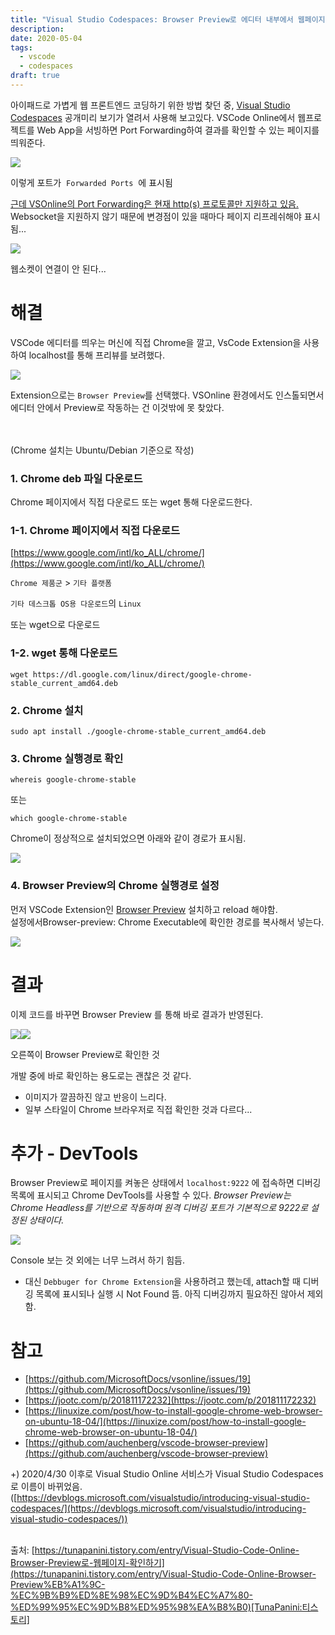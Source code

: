 ```yaml
---
title: "Visual Studio Codespaces: Browser Preview로 에디터 내부에서 웹페이지 확인하기"
description: 
date: 2020-05-04
tags:
  - vscode
  - codespaces
draft: true
---
```

아이패드로 가볍게 웹 프론트엔드 코딩하기 위한 방법 찾던 중, [Visual Studio Codespaces](https://visualstudio.microsoft.com/ko/services/visual-studio-online/) 공개미리 보기가 열려서 사용해 보고있다. VSCode Online에서 웹프로젝트를 Web App을 서빙하면 Port Forwarding하여 결과를 확인할 수 있는 페이지를 띄워준다.

![](https://blog.kakaocdn.net/dn/kMfwB/btqDQ7VWhPr/kvQz2Db0vkFKBGi5dWpQ50/img.png)

이렇게 포트가&nbsp; `Forwarded Ports` &nbsp;에 표시됨

[근데 VSOnline의 Port Forwarding은 현재 http(s) 프로토콜만 지원하고 있음.](https://github.com/MicrosoftDocs/vsonline/issues/19)  
Websocket을 지원하지 않기 때문에 변경점이 있을 때마다 페이지 리프레쉬해야 표시됨...

![](https://blog.kakaocdn.net/dn/cFWGJn/btqDRNioEeB/vNgWQBNu7NNff1cnlfnKx0/img.png)

웹소켓이 연결이 안 된다...

# 해결

VSCode 에디터를 띄우는 머신에 직접 Chrome을 깔고, VsCode Extension을 사용하여 localhost를 통해 프리뷰를 보려했다.

![](https://blog.kakaocdn.net/dn/LlEwG/btqDUSP9nFo/OWldiDOVyhOwB5n7Zlnn1k/img.png)

Extension으로는 `Browser Preview`를 선택했다. VSOnline 환경에서도 인스톨되면서 에디터 안에서 Preview로 작동하는 건 이것밖에 못 찾았다.

   
   
(Chrome 설치는 Ubuntu/Debian 기준으로 작성)

### 1. Chrome deb 파일 다운로드

Chrome 페이지에서 직접 다운로드 또는 wget 통해 다운로드한다.

### 1-1. Chrome 페이지에서 직접 다운로드

[https://www.google.com/intl/ko_ALL/chrome/](https://www.google.com/intl/ko_ALL/chrome/)

`Chrome 제품군` > `기타 플랫폼`

`기타 데스크톱 OS용 다운로드`의 `Linux`

또는 wget으로 다운로드

### 1-2. wget 통해 다운로드

```
wget https://dl.google.com/linux/direct/google-chrome-stable_current_amd64.deb
```

### 2. Chrome 설치

```
sudo apt install ./google-chrome-stable_current_amd64.deb
```

### 3. Chrome 실행경로 확인

```
whereis google-chrome-stable
```

또는

```
which google-chrome-stable
```

Chrome이 정상적으로 설치되었으면 아래와 같이 경로가 표시됨.

![](https://blog.kakaocdn.net/dn/beFm8M/btqDRxtm4B3/gqNDe9X4PJRq2KIUzmdD61/img.png)

### 4. Browser Preview의 Chrome 실행경로 설정

먼저 VSCode Extension인 [Browser Preview](https://marketplace.visualstudio.com/items?itemName=auchenberg.vscode-browser-preview) 설치하고 reload 해야함.  
설정에서Browser-preview: Chrome Executable에 확인한 경로를 복사해서 넣는다.

![](https://blog.kakaocdn.net/dn/dnEWeZ/btqDTk7CobX/kqKHmHtwEMLKYJ8vMD0qkK/img.png)

# 결과

이제 코드를 바꾸면 Browser Preview 를 통해 바로 결과가 반영된다.

  

![](https://blog.kakaocdn.net/dn/NEotQ/btqDRLx7EzA/VTYwjoKnaDSNxhkGVkLQk1/img.png)![](https://blog.kakaocdn.net/dn/pyRaY/btqDTllgf3x/bRBPV0D6C7HPOMR97OkvGk/img.png)

  

오른쪽이 Browser Preview로 확인한 것

개발 중에 바로 확인하는 용도로는 괜찮은 것 같다.

- 이미지가 깔끔하진 않고 반응이 느리다.
- 일부 스타일이 Chrome 브라우저로 직접 확인한 것과 다르다...

# 추가 - DevTools

Browser Preview로 페이지를 켜놓은 상태에서 `localhost:9222` 에 접속하면 디버깅 목록에 표시되고 Chrome DevTools를 사용할 수 있다. _Browser Preview는 Chrome Headless를 기반으로 작동하며 원격 디버깅 포트가 기본적으로 9222로 설정된 상태이다._

![](https://blog.kakaocdn.net/dn/dBFUfF/btqDUS3DOSV/0VmQd6dXbySCu42KZQKkD1/img.png)

Console 보는 것 외에는 너무 느려서 하기 힘듬.

 
 - 대신 `Debbuger for Chrome Extension`을 사용하려고 했는데, attach할 때 디버깅 목록에 표시되나 실행 시 Not Found 뜸. 아직 디버깅까지 필요하진 않아서 제외함.
 

# 참고

- [https://github.com/MicrosoftDocs/vsonline/issues/19](https://github.com/MicrosoftDocs/vsonline/issues/19)
- [https://jootc.com/p/201811172232](https://jootc.com/p/201811172232)
- [https://linuxize.com/post/how-to-install-google-chrome-web-browser-on-ubuntu-18-04/](https://linuxize.com/post/how-to-install-google-chrome-web-browser-on-ubuntu-18-04/)
- [https://github.com/auchenberg/vscode-browser-preview](https://github.com/auchenberg/vscode-browser-preview)

+) 2020/4/30 이후로 Visual Studio Online 서비스가 Visual Studio Codespaces로 이름이 바뀌었음. ([https://devblogs.microsoft.com/visualstudio/introducing-visual-studio-codespaces/](https://devblogs.microsoft.com/visualstudio/introducing-visual-studio-codespaces/))  
 

출처: [https://tunapanini.tistory.com/entry/Visual-Studio-Code-Online-Browser-Preview로-웹페이지-확인하기](https://tunapanini.tistory.com/entry/Visual-Studio-Code-Online-Browser-Preview%EB%A1%9C-%EC%9B%B9%ED%8E%98%EC%9D%B4%EC%A7%80-%ED%99%95%EC%9D%B8%ED%95%98%EA%B8%B0)[TunaPanini:티스토리]